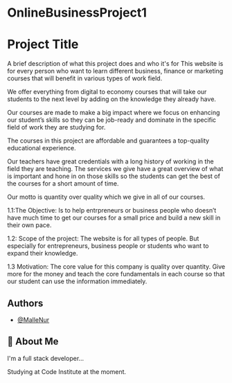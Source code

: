 # OnlineBusinessProject1

# Project Title

A brief description of what this project does and who it's for
This website is for every person who want to learn different business, finance or marketing courses that will benefit in various types of work field. 

We offer everything from digital to economy courses that will take our students to the next level by adding on the knowledge they already have. 

Our courses are made to make a big impact where we focus on enhancing our student’s skills so they can be job-ready and dominate in the specific field of work they are studying for. 

The courses in this project are affordable and guarantees a top-quality educational experience.

Our teachers have great credentials with a long history of working in the field they are teaching.
The services we give have a great overview of what is important and hone in on those skills so the students can get the best of the courses for a short amount of time.

Our motto is quantity over quality which we give in all of our courses.

1.1:The Objective: Is to help entrpreneurs or business people who doesn’t have much time to get our courses for a small price and build a new skill in their own pace.

1.2: Scope of the project: The website is for all types of people. But especially for entrepreneurs, business people or students who want to expand their knowledge.

1.3 Motivation: The core value for this company is quality over quantity. Give more for the money and teach the core fundamentals in each course so that our student can use the information immediately.

## Authors

- [@MalleNur](https://github.com/MalleNur)


## 🚀 About Me
I'm a full stack developer...

Studying at Code Institute at the moment.
